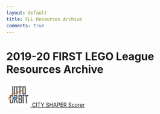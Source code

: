 ```yaml
---
layout: default
title: FLL Resources Archive
comments: true
---
```


<div class="container">

<h1>2019-20 FIRST LEGO League Resources Archive</h1>
<a href="scorer/"><img height="64px" width="64px" src="intoorbit.jpg"> CITY SHAPER Scorer</a><br>

</div>
